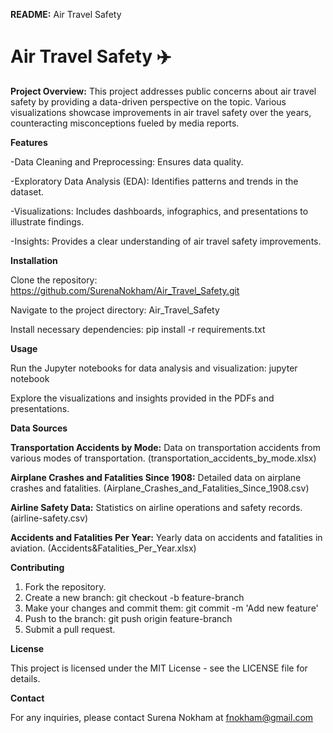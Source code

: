 **README:** Air Travel Safety

# Air Travel Safety ✈️

**Project Overview:** This project addresses public concerns about air travel safety by providing a data-driven perspective on the topic. Various visualizations showcase improvements in air travel safety over the years, counteracting misconceptions fueled by media reports.

**Features**

  -Data Cleaning and Preprocessing: Ensures data quality.
  
  -Exploratory Data Analysis (EDA): Identifies patterns and trends in the dataset.
  
  -Visualizations: Includes dashboards, infographics, and presentations to illustrate findings.
  
  -Insights: Provides a clear understanding of air travel safety improvements.

**Installation**

Clone the repository: https://github.com/SurenaNokham/Air_Travel_Safety.git

Navigate to the project directory: Air_Travel_Safety

Install necessary dependencies: pip install -r requirements.txt

**Usage**

Run the Jupyter notebooks for data analysis and visualization: jupyter notebook

Explore the visualizations and insights provided in the PDFs and presentations.

**Data Sources**

**Transportation Accidents by Mode:** Data on transportation accidents from various modes of transportation. (transportation_accidents_by_mode.xlsx)

**Airplane Crashes and Fatalities Since 1908:** Detailed data on airplane crashes and fatalities. (Airplane_Crashes_and_Fatalities_Since_1908.csv)

**Airline Safety Data:** Statistics on airline operations and safety records. (airline-safety.csv)

**Accidents and Fatalities Per Year:** Yearly data on accidents and fatalities in aviation. (Accidents&Fatalities_Per_Year.xlsx)

**Contributing**

1. Fork the repository.
2. Create a new branch: git checkout -b feature-branch
3. Make your changes and commit them: git commit -m 'Add new feature'
4. Push to the branch: git push origin feature-branch
5. Submit a pull request.

**License**

This project is licensed under the MIT License - see the LICENSE file for details.


**Contact**

For any inquiries, please contact Surena Nokham at fnokham@gmail.com
